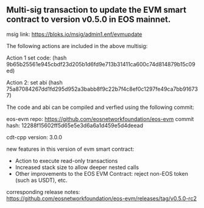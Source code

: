 <h2>Multi-sig transaction to update the EVM smart contract to version v0.5.0 in EOS mainnet.</h2>

msig link: 
https://bloks.io/msig/admin1.enf/evmupdate

The following actions are included in the above multisig:

Action 1
set code: (hash 9b65b25561e945cbdf23d205b1d6fd9e713b31411ca600c74d814879b15c09ed)

Action 2:
set abi (hash 75a87084267dd1fd295d952a3babb8f9c22b7f4c8ef0c1297fe49ca7bb916737)

The code and abi can be compiled and verfied using the following commit:

eos-evm repo:
https://github.com/eosnetworkfoundation/eos-evm 
commit hash: 12288f15602ff5d65e5e3d6a6a1d459e5d4deead

cdt-cpp version: 3.0.0

new features in this version of evm smart contract:
- Action to execute read-only transactions
- Increased stack size to allow deeper nested calls
- Other improvements to the EOS EVM Contract: reject non-EOS token (such as USDT), etc.

corresponding release notes:
https://github.com/eosnetworkfoundation/eos-evm/releases/tag/v0.5.0-rc2
